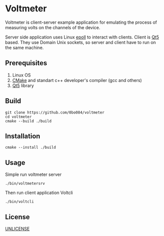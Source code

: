 # Voltmeter

Voltmeter is client-server example application for emulating the process of measuring volts on the channels of the device.

Server side application uses Linux [epoll](https://man7.org/linux/man-pages/man7/epoll.7.html) to interact with clients. Client is [Qt5](https://www.qt.io) based. They use Domain Unix sockets, so server and client have to run on the same machine.  

## Prerequisites

1. Linux OS
2. [CMake](https://cmake.org) and standart c++ developer's compiler (gcc and others) 
3. [Qt5](https://www.qt.io) library
  
## Build


```ch
git clone https://github.com/0bo084/voltmeter
cd voltmeter
cmake --build ./build

```
## Installation
```ch
cmake --install ./build
```

## Usage

Simple run voltmeter server

```ch
./bin/voltmetersrv
```
Then run client application Voltcli

```ch
./bin/voltcli
```

## License
[UNLICENSE](http://unlicense.org/)